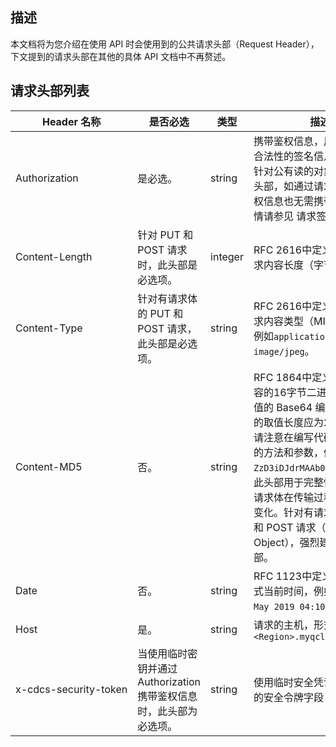## 描述

本文档将为您介绍在使用 API 时会使用到的公共请求头部（Request Header），下文提到的请求头部在其他的具体 API 文档中不再赘述。

## 请求头部列表




<table>
<thead>
<tr>
<th>Header 名称</th>
<th>是否必选</th>
<th>类型</th>
<th>描述</th>
</tr>
</thead>
<tbody><tr>
<td>Authorization</td>
<td>是必选。</td>
<td>string</td>
<td>携带鉴权信息，用以验证请求合法性的签名信息。<br>针对公有读的对象可不携带此头部，如通过请求参数传递鉴权信息也无需携带此头部，详情请参见 请求签名 文档。</td>
</tr>
<tr>
<td nowrap="nowrap">Content-Length</td>
<td>针对 PUT 和 POST 请求时，此头部是必选项。</td>
<td>integer</td>
<td>RFC 2616中定义的 HTTP 请求内容长度（字节）。</td>
</tr>
<tr>
<td>Content-Type</td>
<td>针对有请求体的 PUT 和 POST 请求，此头部是必选项。</td>
<td>string</td>
<td>RFC 2616中定义的 HTTP 请求内容类型（MIME）<br>例如<code>application/xml</code>或<code>image/jpeg</code>。</td>
</tr>
<tr>
<td>Content-MD5</td>
<td>否。</td>
<td>string</td>
<td>RFC 1864中定义的请求体内容的16字节二进制 MD5 哈希值的 Base64 编码形式，最终的取值长度应为24个字符，请注意在编写代码时使用正确的方法和参数，例如<code>ZzD3iDJdrMAAb00lgLLeig==</code>。<br>此头部用于完整性检查，验证请求体在传输过程中是否发生变化。针对有请求体的 PUT 和 POST 请求（除 POST Object），强烈建议携带此头部。</td>
</tr>
<tr>
<td>Date</td>
<td>否。</td>
<td>string</td>
<td>RFC 1123中定义的 GMT 格式当前时间，例如<code>Wed, 29 May 2019 04:10:12 GMT</code>。</td>
</tr>
<tr>
<td>Host</td>
<td>是。</td>
<td>string</td>
<td>请求的主机，形式为<code>cdcs.&lt;Region&gt;.myqcloud.com</code></td>
</tr>
<tr>
<td nowrap="nowrap">x-cdcs-security-token</td>
<td>当使用临时密钥并通过 Authorization 携带鉴权信息时，此头部为必选项。</td>
<td nowrap="nowrap">string</td>
<td>使用临时安全凭证时需要传入的安全令牌字段</td>
</tr>
</tbody></table>

